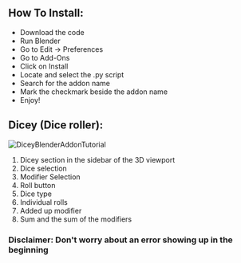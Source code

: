 ## How To Install:

- Download the code
- Run Blender
- Go to Edit -> Preferences
- Go to Add-Ons
- Click on Install
- Locate and select the .py script
- Search for the addon name
- Mark the checkmark beside the addon name
- Enjoy!

## Dicey (Dice roller):
![DiceyBlenderAddonTutorial](https://user-images.githubusercontent.com/61537549/184713400-169d5eb6-4afb-4925-917f-a27fb11dc5ed.png)

1. Dicey section in the sidebar of the 3D viewport
2. Dice selection
3. Modifier Selection
4. Roll button
5. Dice type
6. Individual rolls
7. Added up modifier
8. Sum and the sum of the modifiers


### Disclaimer: Don't worry about an error showing up in the beginning
